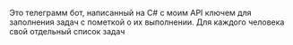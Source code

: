 
Это телеграмм бот, написанный на C# с моим API ключем для заполнения задач с пометкой о их выполнении. 
Для каждого человека свой отдельный список задач